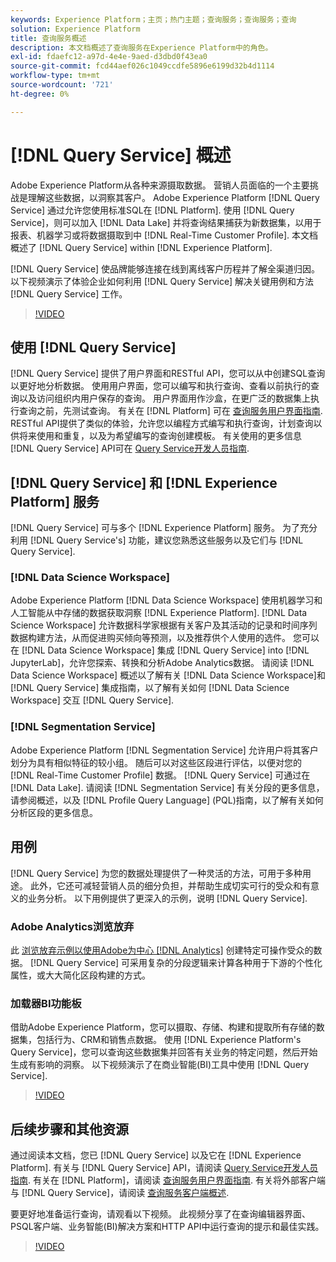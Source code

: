 ```yaml
---
keywords: Experience Platform；主页；热门主题；查询服务；查询服务；查询
solution: Experience Platform
title: 查询服务概述
description: 本文档概述了查询服务在Experience Platform中的角色。
exl-id: fdaefc12-a97d-4e4e-9aed-d3dbd0f43ea0
source-git-commit: fcd44aef026c1049ccdfe5896e6199d32b4d1114
workflow-type: tm+mt
source-wordcount: '721'
ht-degree: 0%

---
```


# [!DNL Query Service] 概述

Adobe Experience Platform从各种来源摄取数据。 营销人员面临的一个主要挑战是理解这些数据，以洞察其客户。 Adobe Experience Platform [!DNL Query Service] 通过允许您使用标准SQL在 [!DNL Platform]. 使用 [!DNL Query Service]，则可以加入 [!DNL Data Lake] 并将查询结果捕获为新数据集，以用于报表、机器学习或将数据摄取到中 [!DNL Real-Time Customer Profile]. 本文档概述了 [!DNL Query Service] within [!DNL Experience Platform].

[!DNL Query Service] 使品牌能够连接在线到离线客户历程并了解全渠道归因。 以下视频演示了体验企业如何利用 [!DNL Query Service] 解决关键用例和方法 [!DNL Query Service] 工作。

>[!VIDEO](https://video.tv.adobe.com/v/29795?quality=12&learn=on)

## 使用 [!DNL Query Service]

[!DNL Query Service] 提供了用户界面和RESTful API，您可以从中创建SQL查询以更好地分析数据。 使用用户界面，您可以编写和执行查询、查看以前执行的查询以及访问组织内用户保存的查询。 用户界面用作沙盒，在更广泛的数据集上执行查询之前，先测试查询。 有关在 [!DNL Platform] 可在 [查询服务用户界面指南](ui/overview.md). RESTful API提供了类似的体验，允许您以编程方式编写和执行查询，计划查询以供将来使用和重复，以及为希望编写的查询创建模板。 有关使用的更多信息 [!DNL Query Service] API可在 [Query Service开发人员指南](api/getting-started.md).

## [!DNL Query Service] 和 [!DNL Experience Platform] 服务

[!DNL Query Service] 可与多个 [!DNL Experience Platform] 服务。 为了充分利用 [!DNL Query Service's] 功能，建议您熟悉这些服务以及它们与 [!DNL Query Service].

### [!DNL Data Science Workspace]

Adobe Experience Platform [!DNL Data Science Workspace] 使用机器学习和人工智能从中存储的数据获取洞察 [!DNL Experience Platform]. [!DNL Data Science Workspace] 允许数据科学家根据有关客户及其活动的记录和时间序列数据构建方法，从而促进购买倾向等预测，以及推荐供个人使用的选件。 您可以在 [!DNL Data Science Workspace] 集成 [!DNL Query Service] into [!DNL JupyterLab]，允许您探索、转换和分析Adobe Analytics数据。 请阅读 [!DNL Data Science Workspace] 概述以了解有关 [!DNL Data Science Workspace]和 [!DNL Query Service] 集成指南，以了解有关如何 [!DNL Data Science Workspace] 交互 [!DNL Query Service].

### [!DNL Segmentation Service]

Adobe Experience Platform [!DNL Segmentation Service] 允许用户将其客户划分为具有相似特征的较小组。 随后可以对这些区段进行评估，以便对您的 [!DNL Real-Time Customer Profile] 数据。 [!DNL Query Service] 可通过在 [!DNL Data Lake]. 请阅读 [!DNL Segmentation Service] 有关分段的更多信息，请参阅概述，以及 [!DNL Profile Query Language] (PQL)指南，以了解有关如何分析区段的更多信息。

## 用例

[!DNL Query Service] 为您的数据处理提供了一种灵活的方法，可用于多种用途。 此外，它还可减轻营销人员的细分负担，并帮助生成切实可行的受众和有意义的业务分析。 以下用例提供了更深入的示例，说明 [!DNL Query Service].

### Adobe Analytics浏览放弃

此 [浏览放弃示例以使用Adobe为中心 [!DNL Analytics]](./use-cases/abandoned-browse.md) 创建特定可操作受众的数据。 [!DNL Query Service] 可采用复杂的分段逻辑来计算各种用于下游的个性化属性，或大大简化区段构建的方式。

### 加载器BI功能板

借助Adobe Experience Platform，您可以摄取、存储、构建和提取所有存储的数据集，包括行为、CRM和销售点数据。 使用 [!DNL Experience Platform's Query Service]，您可以查询这些数据集并回答有关业务的特定问题，然后开始生成有影响的洞察。 以下视频演示了在商业智能(BI)工具中使用 [!DNL Query Service].

>[!VIDEO](https://video.tv.adobe.com/v/28981?quality=12&learn=on)

## 后续步骤和其他资源

通过阅读本文档，您已 [!DNL Query Service] 以及它在 [!DNL Experience Platform]. 有关与 [!DNL Query Service] API，请阅读 [Query Service开发人员指南](api/getting-started.md). 有关在 [!DNL Platform]，请阅读 [查询服务用户界面指南](ui/overview.md). 有关将外部客户端与 [!DNL Query Service]，请阅读 [查询服务客户端概述](clients/overview.md).

要更好地准备运行查询，请观看以下视频。 此视频分享了在查询编辑器界面、PSQL客户端、业务智能(BI)解决方案和HTTP API中运行查询的提示和最佳实践。

>[!VIDEO](https://video.tv.adobe.com/v/29811?quality=12&learn=on)
